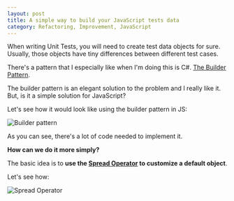 ```yaml
---
layout: post
title: A simple way to build your JavaScript tests data
category: Refactoring, Improvement, JavaScript
---
```


When writing Unit Tests, you will need to create test data objects for sure. Usually, those objects have tiny differences between different test cases.

There's a pattern that I especially like when I'm doing this is C#. [The Builder Pattern](https://ardalis.com/improve-tests-with-the-builder-pattern-for-test-data).

The builder pattern is an elegant solution to the problem and I really like it. But, is it a simple solution for JavaScript?

<!--excerpt-->

Let's see how it would look like using the builder pattern in JS:

![Builder pattern](/images/a-simple-way-to-build-your-javascript-tests-data-builder.png)

As you can see, there's a lot of code needed to implement it. 

**How can we do it more simply?**

The basic idea is to **use the [Spread Operator](https://developer.mozilla.org/en-US/docs/Web/JavaScript/Reference/Operators/Spread_syntax) to customize a default object**.

Let's see how:

![Spread Operator](/images/a-simple-way-to-build-your-javascript-tests-data-spread.png)
